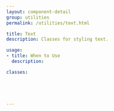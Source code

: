 ```yaml
---
layout: component-detail
group: utilities
permalink: /utilities/text.html

title: Text
description: Classes for styling text.

usage:
- title: When to Use
  description: 

classes:





---
```

